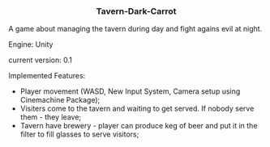 <h3 align="center">Tavern-Dark-Carrot</h3>

A game about managing the tavern during day and fight agains evil at night.

Engine: Unity

current version: 0.1

Implemented Features:
<ul>
               <li>Player movement (WASD, New Input System, Camera setup using Cinemachine Package);</li>
               <li>Visiters come to the tavern and waiting to get served. If nobody serve them - they leave;</li>
               <li>Tavern have brewery - player can produce keg of beer and put it in the filter to fill glasses to serve visitors;</li>
</ul>
